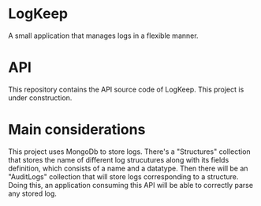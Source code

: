 # LogKeep

A small application that manages logs in a flexible manner.

# API

This repository contains the API source code of LogKeep. This project is under construction.

# Main considerations

This project uses MongoDb to store logs. There's a "Structures" collection that stores the name of different log strucutures along with its fields definition, which consists of a name and a datatype. Then there will be an "AuditLogs" collection that will store logs corresponding to a structure. Doing this, an application consuming this API will be able to correctly parse any stored log.
